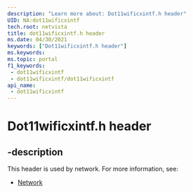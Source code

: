 ```yaml
---
description: "Learn more about: Dot11wificxintf.h header"
UID: NA:dot11wificxintf
tech.root: netvista
title: dot11wificxintf.h header
ms.date: 04/30/2021
keywords: ["Dot11wificxintf.h header"]
ms.keywords: 
ms.topic: portal
f1_keywords:
 - dot11wificxintf
 - dot11wificxintf/dot11wificxintf
api_name:
 - dot11wificxintf
---
```


# Dot11wificxintf.h header


## -description

This header is used by network. For more information, see:

- [Network](../_netvista/index.md)

